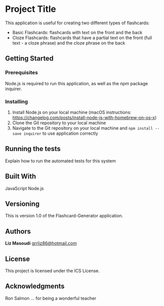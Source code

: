 # Project Title

This application is useful for creating two different types of flashcards: 
- Basic Flashcards: flashcards with text on the front and the back 
- Cloze Flashcards: flashcards that have a partial text on the front (full text - a cloze phrase) and the cloze phrase on the back 

## Getting Started

### Prerequisites

Node.js is required to run this application, as well as the npm package inquirer. 

### Installing

1. Install Node.js on your local machine (macOS instructions: https://changelog.com/posts/install-node-js-with-homebrew-on-os-x)
2. Clone the Git repository to your local machine
3. Navigate to the Git repository on your local machine and ```npm install --save inquirer``` to use application correctly

## Running the tests

Explain how to run the automated tests for this system

## Built With

JavaScript
Node.js

## Versioning

This is version 1.0 of the Flashcard-Generator application. 

## Authors

**Liz Masoudi**
grrliz86@hotmail.com

## License

This project is licensed under the ICS License. 

## Acknowledgments

Ron Salmon ... for being a wonderful teacher